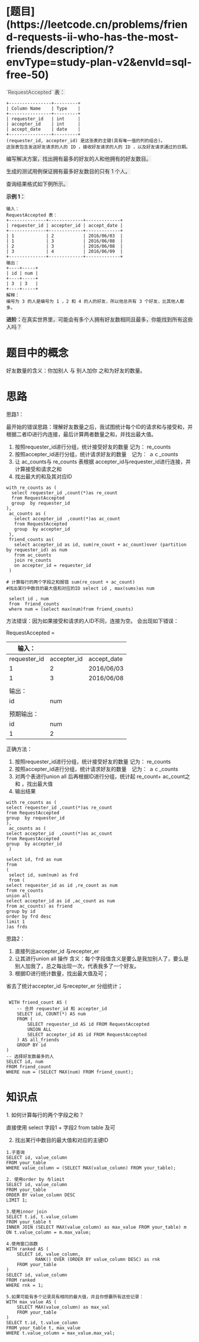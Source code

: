 <h1 id="TOm28">[题目](https://leetcode.cn/problems/friend-requests-ii-who-has-the-most-friends/description/?envType=study-plan-v2&envId=sql-free-50)</h1>
`<font style="color:rgba(38, 38, 38, 0.75);background-color:rgb(240, 240, 240);">RequestAccepted</font>`<font style="color:rgb(38, 38, 38);background-color:rgb(240, 240, 240);"> </font><font style="color:rgb(38, 38, 38);background-color:rgb(240, 240, 240);">表：</font>

```plain
+----------------+---------+
| Column Name    | Type    |
+----------------+---------+
| requester_id   | int     |
| accepter_id    | int     |
| accept_date    | date    |
+----------------+---------+
(requester_id, accepter_id) 是这张表的主键(具有唯一值的列的组合)。
这张表包含发送好友请求的人的 ID ，接收好友请求的人的 ID ，以及好友请求通过的日期。
```

<font style="color:rgb(38, 38, 38);background-color:rgb(240, 240, 240);"></font>

<font style="color:rgb(38, 38, 38);background-color:rgb(240, 240, 240);">编写解决方案，找出拥有最多的好友的人和他拥有的好友数目。</font>

<font style="color:rgb(38, 38, 38);background-color:rgb(240, 240, 240);">生成的测试用例保证拥有最多好友数目的只有 1 个人。</font>

<font style="color:rgb(38, 38, 38);background-color:rgb(240, 240, 240);">查询结果格式如下例所示。</font>

<font style="color:rgb(38, 38, 38);background-color:rgb(240, 240, 240);"></font>

**<font style="color:rgb(38, 38, 38);background-color:rgb(240, 240, 240);">示例 1：</font>**

```plain
输入：
RequestAccepted 表：
+--------------+-------------+-------------+
| requester_id | accepter_id | accept_date |
+--------------+-------------+-------------+
| 1            | 2           | 2016/06/03  |
| 1            | 3           | 2016/06/08  |
| 2            | 3           | 2016/06/08  |
| 3            | 4           | 2016/06/09  |
+--------------+-------------+-------------+
输出：
+----+-----+
| id | num |
+----+-----+
| 3  | 3   |
+----+-----+
解释：
编号为 3 的人是编号为 1 ，2 和 4 的人的好友，所以他总共有 3 个好友，比其他人都多。
```

<font style="color:rgb(38, 38, 38);background-color:rgb(240, 240, 240);"></font>

**<font style="color:rgb(38, 38, 38);background-color:rgb(240, 240, 240);">进阶：</font>**<font style="color:rgb(38, 38, 38);background-color:rgb(240, 240, 240);">在真实世界里，可能会有多个人拥有好友数相同且最多，你能找到所有这些人吗？</font>

<h1 id="Fo719">题目中的概念</h1>
好友数量的含义：你加别人 与 别人加你 之和为好友的数量。

<h1 id="qMlyy">思路</h1>
思路1：

最开始的错误思路：理解好友数量之后，我试图统计每个ID的请求和与接受和，并根据二者ID进行内连接，最后计算两者数量之和，并找出最大值。

1. 按照requester_id进行分组，统计接受好友的数量 记为： re_counts
2. 按照accepter_id进行分组，统计请求好友的数量　记为： ａｃ_counts
3. 让 ac_counts与 re_counts 表根据 accepter_id与requester_id进行连接，并计算接受和请求之和
4. 找出最大的和及其对应ID



```plsql
with re_counts as (
  select requester_id ,count(*)as re_count
  from RequestAccepted 
  group  by requester_id 
),
 ac_counts as (
   select accepter_id  ,count(*)as ac_count
   from RequestAccepted 
   group  by accepter_id 
 ),
 friend_counts as(
   select accepter_id as id, sum(re_count + ac_count)over (partition by requester_id) as num
   from ac_counts
   join re_counts
   on accepter_id = requester_id
 )

# 计算每行的两个字段之和报错 sum(re_count + ac_count)
#找出某行中数目的最大值和对应的ID select id , max(sums)as num

 select id , num
 from  friend_counts
 where num = (select max(num)from friend_counts)
```

方法错误：因为如果接受和请求的人ID不同，连接为空。 会出现如下错误：

RequestAccepted =

| 输入： |  |  |
| --- | --- | --- |
| requester_id | accepter_id | accept_date |
| 1 | 2 | 2016/06/03 |
| 1 | 3 | 2016/06/08 |
|  |  |  |
| 输出： |  |  |
| id | num |  |
|  |  |  |
| 预期输出： |  |  |
| id | num |  |
| 1 | 2 |  |




正确方法：

1. 按照requester_id进行分组，统计接受好友的数量 记为： re_counts
2. 按照accepter_id进行分组，统计请求好友的数量　记为： ａｃ_counts
3. 对两个表进行union all 后再根据ID进行分组，统计起 re_count+ ac_count之和 ，找出最大值
4. 输出结果



```plsql
with re_counts as (
select requester_id ,count(*)as re_count
from RequestAccepted 
group  by requester_id 
),
 ac_counts as (
select accepter_id  ,count(*)as ac_count
from RequestAccepted 
group  by accepter_id 
 )

select id, frd as num
from
(
 select id, sum(num) as frd
 from (
select requester_id as id ,re_count as num 
from re_counts
union all
select accepter_id as id ,ac_count as num 
from ac_counts) as friend
group by id 
order by frd desc
limit 1
)as frds

```



思路2：



1. 直接列出accepter_id 与recepter_er 
2. 让其进行union all 操作 含义：每个字段值含义是要么是我加别人了，要么是别人加我了，总之每出现一次，代表我多了一个好友。
3. 根据ID进行统计数量，找出最大值及可； 



省去了统计accepter_id 与recepter_er  分组统计；  


```plsql
 
 WITH friend_count AS (
    -- 合并 requester_id 和 accepter_id
    SELECT id, COUNT(*) AS num
    FROM (
        SELECT requester_id AS id FROM RequestAccepted
        UNION ALL
        SELECT accepter_id AS id FROM RequestAccepted
    ) AS all_friends
    GROUP BY id
)
-- 选择好友数最多的人
SELECT id, num
FROM friend_count
WHERE num = (SELECT MAX(num) FROM friend_count);
```

<h1 id="OSniK">知识点</h1>
1. 如何计算每行的两个字段之和？

直接使用 select 字段1 + 字段2 from table 及可

2. 找出某行中数目的最大值和对应的主键ID 

```plsql
1.子查询
SELECT id, value_column
FROM your_table
WHERE value_column = (SELECT MAX(value_column) FROM your_table);

2. 使用order by 与limit
SELECT id, value_column
FROM your_table
ORDER BY value_column DESC
LIMIT 1;

3.使用innor join
SELECT t.id, t.value_column
FROM your_table t
INNER JOIN (SELECT MAX(value_column) as max_value FROM your_table) m
ON t.value_column = m.max_value;

4.使用窗口函数
WITH ranked AS (
    SELECT id, value_column,
           RANK() OVER (ORDER BY value_column DESC) as rnk
    FROM your_table
)
SELECT id, value_column
FROM ranked
WHERE rnk = 1;

5.如果可能有多个记录具有相同的最大值，并且你想要所有这些记录：
WITH max_value AS (
    SELECT MAX(value_column) as max_val
    FROM your_table
)
SELECT t.id, t.value_column
FROM your_table t, max_value
WHERE t.value_column = max_value.max_val;

```

